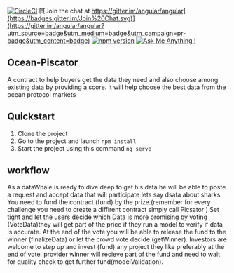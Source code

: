 [![CircleCI](https://circleci.com/gh/angular/angular/tree/master.svg?style=shield)](https://circleci.com/gh/angular/workflows/angular/tree/master)
[![Join the chat at https://gitter.im/angular/angular](https://badges.gitter.im/Join%20Chat.svg)](https://gitter.im/angular/angular?utm_source=badge&utm_medium=badge&utm_campaign=pr-badge&utm_content=badge)
[![npm version](https://badge.fury.io/js/%40angular%2Fcore.svg)](https://www.npmjs.com/@angular/core)
[![Ask Me Anything !](https://img.shields.io/badge/Ask%20me-anything-1abc9c.svg)](https://GitHub.com/med-amiine)


## Ocean-Piscator
A contract to help buyers get the data they need and also choose among existing data by providing a score.
it will help choose the best data from the ocean protocol markets

## Quickstart

1. Clone the project 
2. Go to the project and launch `npm install`
3. Start the project using this command `ng serve`

## workflow
As a dataWhale is ready to dive deep to get his data he will be able to poste a request and accept data that will participate lets say dsata about sharks.
You need to fund the contract (fund) by the prize.(remember for every challenge you need to create a diffirent contract simply call Picsator )
Set tight and let the users decide which Data is more promising by voting (VoteData)they will get part of the price if they run a model to verify if data is accurate.
At the end of the vote you will be able to release the fund to the winner (finalizeData) or let the crowd vote decide (getWinner).
Investors are welcome to step up and invest (fund) any project they like preferably at the end of vote.
provider winner will recieve part of the fund and need to wait for quality check to get further fund(modelValidation).














